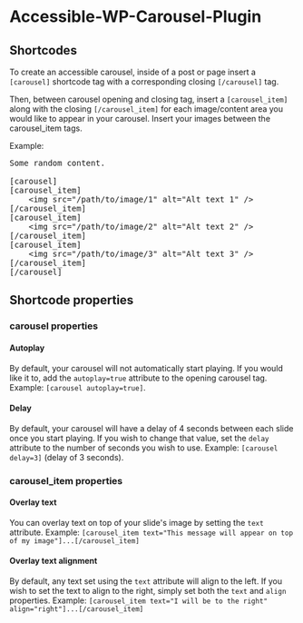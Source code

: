 # Accessible-WP-Carousel-Plugin

## Shortcodes

To create an accessible carousel, inside of a post or page insert a `[carousel]` shortcode tag with a corresponding closing `[/carousel]` tag.

Then, between carousel opening and closing tag, insert a `[carousel_item]` along with the closing `[/carousel_item]` for each image/content area you would like to appear in your carousel. Insert your images between the  carousel_item tags.

Example:


<pre>Some random content.

[carousel]
[carousel_item]
    &lt;img src="/path/to/image/1" alt="Alt text 1" /&gt;
[/carousel_item]
[carousel_item]
    &lt;img src="/path/to/image/2" alt="Alt text 2" /&gt;
[/carousel_item]
[carousel_item]
    &lt;img src="/path/to/image/3" alt="Alt text 3" /&gt;
[/carousel_item]
[/carousel]
</pre>

## Shortcode properties

### carousel properties

#### Autoplay
By default, your carousel will not automatically start playing. If you would like it to, add the `autoplay=true` attribute to the opening carousel tag. Example: `[carousel autoplay=true]`.

#### Delay
By default, your carousel will have a delay of 4 seconds between each slide once you start playing. If you wish to change that value, set the `delay` attribute to the number of seconds you wish to use. Example: `[carousel delay=3]` (delay of 3 seconds).

### carousel_item properties

#### Overlay text
You can overlay text on top of your slide's image by setting the `text` attribute. Example: `[carousel_item text="This message will appear on top of my image"]...[/carousel_item]`

#### Overlay text alignment
By default, any text set using the `text` attribute will align to the left. If you wish to set the text to align to the right, simply set both the `text` and `align` properties. Example: `[carousel_item text="I will be to the right" align="right"]...[/carousel_item]`




